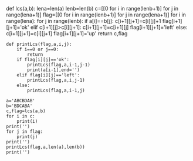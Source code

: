  def lcs(a,b):
    	lena=len(a)
    	lenb=len(b)
    	c=[[0 for i in range(lenb+1)] for j in range(lena+1)]
    	flag=[[0 for i in range(lenb+1)] for j in range(lena+1)]
    	for i in range(lena):
    		for j in range(lenb):
    			if a[i]==b[j]:
    				c[i+1][j+1]=c[i][j]+1
    				flag[i+1][j+1]='ok'
    			elif c[i+1][j]>c[i][j+1]:
    				c[i+1][j+1]=c[i+1][j]
    				flag[i+1][j+1]='left'
    			else:
    				c[i+1][j+1]=c[i][j+1]
    				flag[i+1][j+1]='up'
    	return c,flag
     
    def printLcs(flag,a,i,j):
    	if i==0 or j==0:
    		return
    	if flag[i][j]=='ok':
    		printLcs(flag,a,i-1,j-1)
    		print(a[i-1],end='')
    	elif flag[i][j]=='left':
    		printLcs(flag,a,i,j-1)
    	else:
    		printLcs(flag,a,i-1,j)
    		
    a='ABCBDAB'
    b='BDCABA'
    c,flag=lcs(a,b)
    for i in c:
    	print(i)
    print('')
    for j in flag:
    	print(j)
    print('')
    printLcs(flag,a,len(a),len(b))
    print('')
